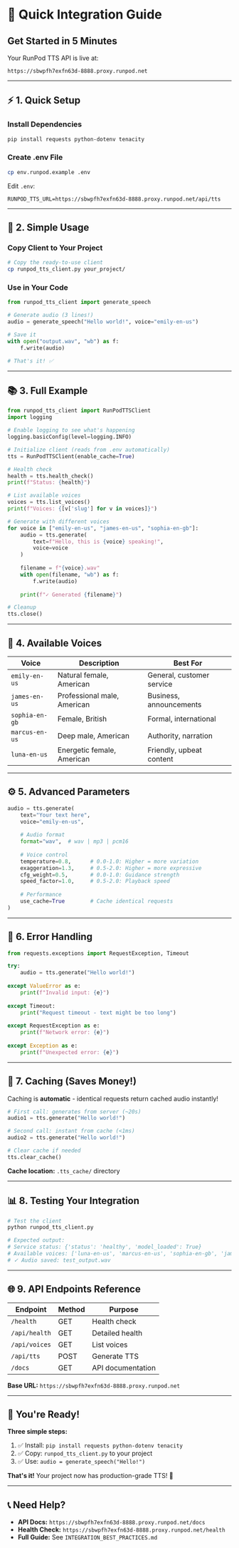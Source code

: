 # 🚀 Quick Integration Guide

## Get Started in 5 Minutes

Your RunPod TTS API is live at:
```
https://sbwpfh7exfn63d-8888.proxy.runpod.net
```

---

## ⚡ **1. Quick Setup**

### Install Dependencies
```bash
pip install requests python-dotenv tenacity
```

### Create .env File
```bash
cp env.runpod.example .env
```

Edit `.env`:
```env
RUNPOD_TTS_URL=https://sbwpfh7exfn63d-8888.proxy.runpod.net/api/tts
```

---

## 🎯 **2. Simple Usage**

### Copy Client to Your Project
```bash
# Copy the ready-to-use client
cp runpod_tts_client.py your_project/
```

### Use in Your Code
```python
from runpod_tts_client import generate_speech

# Generate audio (3 lines!)
audio = generate_speech("Hello world!", voice="emily-en-us")

# Save it
with open("output.wav", "wb") as f:
    f.write(audio)

# That's it! ✅
```

---

## 📚 **3. Full Example**

```python
from runpod_tts_client import RunPodTTSClient
import logging

# Enable logging to see what's happening
logging.basicConfig(level=logging.INFO)

# Initialize client (reads from .env automatically)
tts = RunPodTTSClient(enable_cache=True)

# Health check
health = tts.health_check()
print(f"Status: {health}")

# List available voices
voices = tts.list_voices()
print(f"Voices: {[v['slug'] for v in voices]}")

# Generate with different voices
for voice in ["emily-en-us", "james-en-us", "sophia-en-gb"]:
    audio = tts.generate(
        text=f"Hello, this is {voice} speaking!",
        voice=voice
    )
    
    filename = f"{voice}.wav"
    with open(filename, "wb") as f:
        f.write(audio)
    
    print(f"✓ Generated {filename}")

# Cleanup
tts.close()
```

---

## 🎤 **4. Available Voices**

| Voice | Description | Best For |
|-------|-------------|----------|
| `emily-en-us` | Natural female, American | General, customer service |
| `james-en-us` | Professional male, American | Business, announcements |
| `sophia-en-gb` | Female, British | Formal, international |
| `marcus-en-us` | Deep male, American | Authority, narration |
| `luna-en-us` | Energetic female, American | Friendly, upbeat content |

---

## ⚙️ **5. Advanced Parameters**

```python
audio = tts.generate(
    text="Your text here",
    voice="emily-en-us",
    
    # Audio format
    format="wav",  # wav | mp3 | pcm16
    
    # Voice control
    temperature=0.8,      # 0.0-1.0: Higher = more variation
    exaggeration=1.3,     # 0.5-2.0: Higher = more expressive
    cfg_weight=0.5,       # 0.0-1.0: Guidance strength
    speed_factor=1.0,     # 0.5-2.0: Playback speed
    
    # Performance
    use_cache=True        # Cache identical requests
)
```

---

## 🔧 **6. Error Handling**

```python
from requests.exceptions import RequestException, Timeout

try:
    audio = tts.generate("Hello world!")
    
except ValueError as e:
    print(f"Invalid input: {e}")
    
except Timeout:
    print("Request timeout - text might be too long")
    
except RequestException as e:
    print(f"Network error: {e}")
    
except Exception as e:
    print(f"Unexpected error: {e}")
```

---

## 💾 **7. Caching (Saves Money!)**

Caching is **automatic** - identical requests return cached audio instantly!

```python
# First call: generates from server (~20s)
audio1 = tts.generate("Hello world!")

# Second call: instant from cache (<1ms)
audio2 = tts.generate("Hello world!")

# Clear cache if needed
tts.clear_cache()
```

**Cache location:** `.tts_cache/` directory

---

## 📊 **8. Testing Your Integration**

```bash
# Test the client
python runpod_tts_client.py

# Expected output:
# Service status: {'status': 'healthy', 'model_loaded': True}
# Available voices: ['luna-en-us', 'marcus-en-us', 'sophia-en-gb', 'james-en-us', 'emily-en-us']
# ✓ Audio saved: test_output.wav
```

---

## 🌐 **9. API Endpoints Reference**

| Endpoint | Method | Purpose |
|----------|--------|---------|
| `/health` | GET | Health check |
| `/api/health` | GET | Detailed health |
| `/api/voices` | GET | List voices |
| `/api/tts` | POST | Generate TTS |
| `/docs` | GET | API documentation |

**Base URL:** `https://sbwpfh7exfn63d-8888.proxy.runpod.net`

---

## 🎉 **You're Ready!**

**Three simple steps:**

1. ✅ Install: `pip install requests python-dotenv tenacity`
2. ✅ Copy: `runpod_tts_client.py` to your project
3. ✅ Use: `audio = generate_speech("Hello!")`

**That's it!** Your project now has production-grade TTS! 🚀

---

## 📞 **Need Help?**

- **API Docs:** `https://sbwpfh7exfn63d-8888.proxy.runpod.net/docs`
- **Health Check:** `https://sbwpfh7exfn63d-8888.proxy.runpod.net/health`
- **Full Guide:** See `INTEGRATION_BEST_PRACTICES.md`

